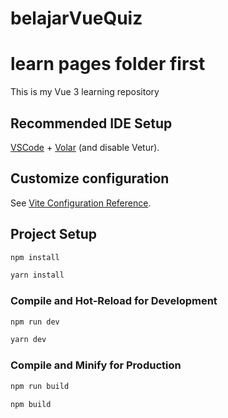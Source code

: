 # belajarVueQuiz

# learn pages folder first
This is my Vue 3 learning repository

## Recommended IDE Setup

[VSCode](https://code.visualstudio.com/) + [Volar](https://marketplace.visualstudio.com/items?itemName=Vue.volar) (and disable Vetur).

## Customize configuration

See [Vite Configuration Reference](https://vitejs.dev/config/).

## Project Setup

```sh
npm install
```
```sh
yarn install
```

### Compile and Hot-Reload for Development

```sh
npm run dev
```
```sh
yarn dev
```

### Compile and Minify for Production

```sh
npm run build
```
```sh
npm build
```
